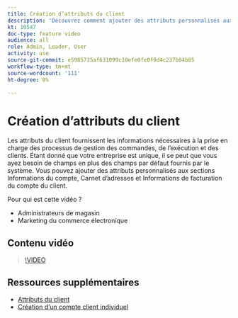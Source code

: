 ```yaml
---
title: Création d’attributs du client
description: 'Découvrez comment ajouter des attributs personnalisés aux sections Informations du compte, Carnet d’adresses et Informations de facturation du compte d’un client. '
kt: 10547
doc-type: feature video
audience: all
role: Admin, Leader, User
activity: use
source-git-commit: e5985735af631099c10efe0fe0f9d4c237b04b85
workflow-type: tm+mt
source-wordcount: '111'
ht-degree: 0%

---
```


# Création d’attributs du client

Les attributs du client fournissent les informations nécessaires à la prise en charge des processus de gestion des commandes, de l’exécution et des clients. Étant donné que votre entreprise est unique, il se peut que vous ayez besoin de champs en plus des champs par défaut fournis par le système. Vous pouvez ajouter des attributs personnalisés aux sections Informations du compte, Carnet d’adresses et Informations de facturation du compte du client.

Pour qui est cette vidéo ?

- Administrateurs de magasin
- Marketing du commerce électronique

## Contenu vidéo

>[!VIDEO](https://video.tv.adobe.com/v/343661?quality=12&learn=on)

## Ressources supplémentaires

- [Attributs du client](https://docs.magento.com/user-guide/stores/attributes-customer.html)
- [Création d’un compte client individuel](https://docs.magento.com/user-guide/customers/account-create.html)
